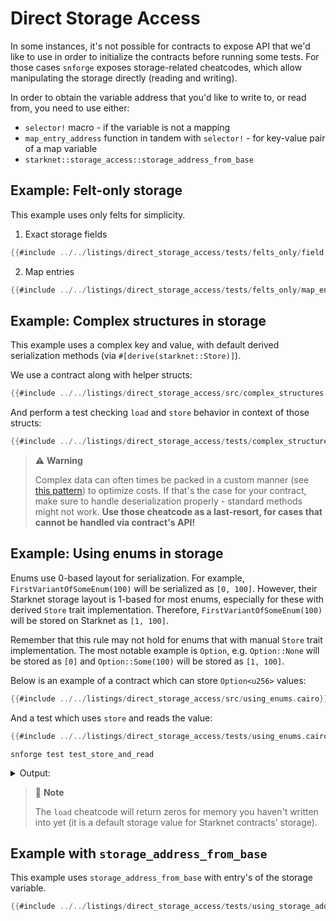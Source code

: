 # Direct Storage Access

In some instances, it's not possible for contracts to expose API that we'd like to use in order to initialize
the contracts before running some tests. For those cases `snforge` exposes storage-related cheatcodes,
which allow manipulating the storage directly (reading and writing).

In order to obtain the variable address that you'd like to write to, or read from, you need to use either:
- `selector!` macro - if the variable is not a mapping
- `map_entry_address` function in tandem with `selector!` - for key-value pair of a map variable
- `starknet::storage_access::storage_address_from_base`

## Example: Felt-only storage
This example uses only felts for simplicity.

1. Exact storage fields

```rust
{{#include ../../listings/direct_storage_access/tests/felts_only/field.cairo}}
```

2. Map entries

```rust
{{#include ../../listings/direct_storage_access/tests/felts_only/map_entry.cairo}}
```

## Example: Complex structures in storage
This example uses a complex key and value, with default derived serialization methods (via `#[derive(starknet::Store)]`).

We use a contract along with helper structs:

```rust
{{#include ../../listings/direct_storage_access/src/complex_structures.cairo}}
```

And perform a test checking `load` and `store` behavior in context of those structs:

```rust
{{#include ../../listings/direct_storage_access/tests/complex_structures.cairo}}
```

> ⚠️ **Warning**
>
> Complex data can often times be packed in a custom manner (see [this pattern](https://book.cairo-lang.org/ch16-01-optimizing-storage-costs.html)) to optimize costs.
> If that's the case for your contract, make sure to handle deserialization properly - standard methods might not work.
> **Use those cheatcode as a last-resort, for cases that cannot be handled via contract's API!**

## Example: Using enums in storage

Enums use 0-based layout for serialization. For example, `FirstVariantOfSomeEnum(100)` will be serialized as `[0, 100]`. However, their Starknet storage layout is 1-based for most enums, especially for these with derived `Store` trait implementation. Therefore, `FirstVariantOfSomeEnum(100)` will be stored on Starknet as `[1, 100]`. 

Remember that this rule may not hold for enums that with manual `Store` trait implementation. The most notable example is `Option`, e.g. `Option::None` will be stored as `[0]` and `Option::Some(100)` will be stored as `[1, 100]`.

Below is an example of a contract which can store `Option<u256>` values:

```rust
{{#include ../../listings/direct_storage_access/src/using_enums.cairo}}
```

And a test which uses `store` and reads the value:

```rust
{{#include ../../listings/direct_storage_access/tests/using_enums.cairo}}
```

```shell
snforge test test_store_and_read
```

<details>
<summary>Output:</summary>

```shell
Collected 1 test(s) from direct_storage_access package
Running 1 test(s) from tests/
[PASS] direct_storage_access_tests::using_enums::test_store_and_read (gas: ~233)
Running 0 test(s) from src/
Tests: 1 passed, 0 failed, 0 skipped, 0 ignored, 0 excluded, 4 filtered out
```

</details>

> 📝 **Note**
>
> The `load` cheatcode will return zeros for memory you haven't written into yet (it is a default storage value for Starknet contracts' storage).

## Example with `storage_address_from_base`
This example uses `storage_address_from_base` with entry's of the storage variable.

```rust
{{#include ../../listings/direct_storage_access/tests/using_storage_address_from_base.cairo}}
```